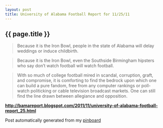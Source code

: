 ```yaml
---
layout: post
title: University of Alabama Football Report for 11/25/11
---
```


## {{ page.title }}

> Because it is the Iron Bowl, people in the state of Alabama will delay weddings or induce childbirth.
  
> 
  
> Because it is the Iron Bowl, even the Southside Birmingham hipsters who say don’t watch football will watch football.
  
> 
  
> With so much of college football mired in scandal, corruption, graft, and compromise, it is comforting to find the bedrock upon which one can build a pure fandom, free from any computer rankings or poll-watch politicking or cable television broadcast markets. One can still find the line drawn between allegiance and opposition.  

<strong><a href='http://bamareport.blogspot.com/2011/11/university-of-alabama-football-report_25.html'>http://bamareport.blogspot.com/2011/11/university-of-alabama-football-report_25.html</a></strong>

Post automatically generated from my <a href="http://pinboard.in/u:ndfine">pinboard</a>
